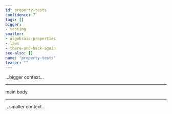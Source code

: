 ```yaml
---
id: property-tests
confidence: 7
tags: []
bigger:
- testing
smaller:
- algebraic-properties
- laws
- there-and-back-again
see-also: []
name: "property-tests"
teaser: ""
---
```



...bigger context...

---

main body

---

...smaller context...
